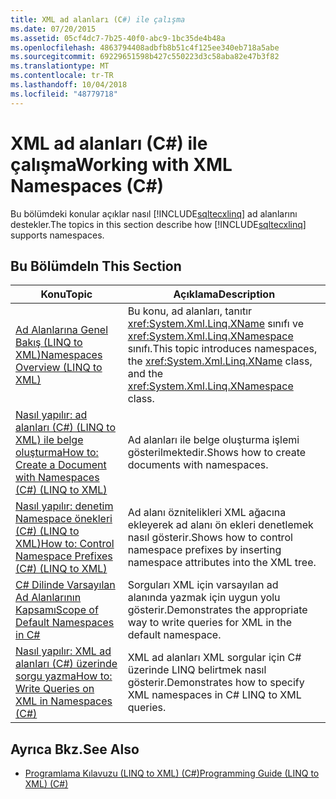 ```yaml
---
title: XML ad alanları (C#) ile çalışma
ms.date: 07/20/2015
ms.assetid: 05cf4dc7-7b25-40f0-abc9-1bc35de4b48a
ms.openlocfilehash: 4863794408adbfb8b51c4f125ee340eb718a5abe
ms.sourcegitcommit: 69229651598b427c550223d3c58aba82e47b3f82
ms.translationtype: MT
ms.contentlocale: tr-TR
ms.lasthandoff: 10/04/2018
ms.locfileid: "48779718"
---
```

# <a name="working-with-xml-namespaces-c"></a><span data-ttu-id="e3195-102">XML ad alanları (C#) ile çalışma</span><span class="sxs-lookup"><span data-stu-id="e3195-102">Working with XML Namespaces (C#)</span></span>
<span data-ttu-id="e3195-103">Bu bölümdeki konular açıklar nasıl [!INCLUDE[sqltecxlinq](~/includes/sqltecxlinq-md.md)] ad alanlarını destekler.</span><span class="sxs-lookup"><span data-stu-id="e3195-103">The topics in this section describe how [!INCLUDE[sqltecxlinq](~/includes/sqltecxlinq-md.md)] supports namespaces.</span></span>  
  
## <a name="in-this-section"></a><span data-ttu-id="e3195-104">Bu Bölümde</span><span class="sxs-lookup"><span data-stu-id="e3195-104">In This Section</span></span>  
  
|<span data-ttu-id="e3195-105">Konu</span><span class="sxs-lookup"><span data-stu-id="e3195-105">Topic</span></span>|<span data-ttu-id="e3195-106">Açıklama</span><span class="sxs-lookup"><span data-stu-id="e3195-106">Description</span></span>|  
|-----------|-----------------|  
|[<span data-ttu-id="e3195-107">Ad Alanlarına Genel Bakış (LINQ to XML)</span><span class="sxs-lookup"><span data-stu-id="e3195-107">Namespaces Overview (LINQ to XML)</span></span>](../../../../csharp/programming-guide/concepts/linq/namespaces-overview-linq-to-xml.md)|<span data-ttu-id="e3195-108">Bu konu, ad alanları, tanıtır <xref:System.Xml.Linq.XName> sınıfı ve <xref:System.Xml.Linq.XNamespace> sınıfı.</span><span class="sxs-lookup"><span data-stu-id="e3195-108">This topic introduces namespaces, the <xref:System.Xml.Linq.XName> class, and the <xref:System.Xml.Linq.XNamespace> class.</span></span>|  
|[<span data-ttu-id="e3195-109">Nasıl yapılır: ad alanları (C#) (LINQ to XML) ile belge oluşturma</span><span class="sxs-lookup"><span data-stu-id="e3195-109">How to: Create a Document with Namespaces (C#) (LINQ to XML)</span></span>](../../../../csharp/programming-guide/concepts/linq/how-to-create-a-document-with-namespaces-linq-to-xml.md)|<span data-ttu-id="e3195-110">Ad alanları ile belge oluşturma işlemi gösterilmektedir.</span><span class="sxs-lookup"><span data-stu-id="e3195-110">Shows how to create documents with namespaces.</span></span>|  
|[<span data-ttu-id="e3195-111">Nasıl yapılır: denetim Namespace önekleri (C#) (LINQ to XML)</span><span class="sxs-lookup"><span data-stu-id="e3195-111">How to: Control Namespace Prefixes (C#) (LINQ to XML)</span></span>](../../../../csharp/programming-guide/concepts/linq/how-to-control-namespace-prefixes-linq-to-xml.md)|<span data-ttu-id="e3195-112">Ad alanı öznitelikleri XML ağacına ekleyerek ad alanı ön ekleri denetlemek nasıl gösterir.</span><span class="sxs-lookup"><span data-stu-id="e3195-112">Shows how to control namespace prefixes by inserting namespace attributes into the XML tree.</span></span>|  
|[<span data-ttu-id="e3195-113">C# Dilinde Varsayılan Ad Alanlarının Kapsamı</span><span class="sxs-lookup"><span data-stu-id="e3195-113">Scope of Default Namespaces in C#</span></span>](../../../../csharp/programming-guide/concepts/linq/scope-of-default-namespaces.md)|<span data-ttu-id="e3195-114">Sorguları XML için varsayılan ad alanında yazmak için uygun yolu gösterir.</span><span class="sxs-lookup"><span data-stu-id="e3195-114">Demonstrates the appropriate way to write queries for XML in the default namespace.</span></span>|  
|[<span data-ttu-id="e3195-115">Nasıl yapılır: XML ad alanları (C#) üzerinde sorgu yazma</span><span class="sxs-lookup"><span data-stu-id="e3195-115">How to: Write Queries on XML in Namespaces (C#)</span></span>](../../../../csharp/programming-guide/concepts/linq/how-to-write-queries-on-xml-in-namespaces.md)|<span data-ttu-id="e3195-116">XML ad alanları XML sorgular için C# üzerinde LINQ belirtmek nasıl gösterir.</span><span class="sxs-lookup"><span data-stu-id="e3195-116">Demonstrates how to specify XML namespaces in C# LINQ to XML queries.</span></span>|  
  
## <a name="see-also"></a><span data-ttu-id="e3195-117">Ayrıca Bkz.</span><span class="sxs-lookup"><span data-stu-id="e3195-117">See Also</span></span>

- [<span data-ttu-id="e3195-118">Programlama Kılavuzu (LINQ to XML) (C#)</span><span class="sxs-lookup"><span data-stu-id="e3195-118">Programming Guide (LINQ to XML) (C#)</span></span>](../../../../csharp/programming-guide/concepts/linq/programming-guide-linq-to-xml.md)
